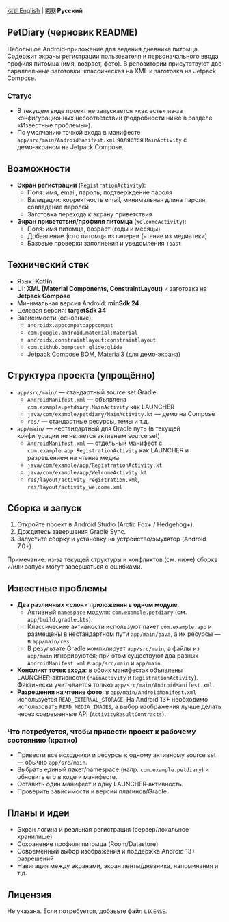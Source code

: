 [🇬🇧 English](README.md) | **🇷🇺 Русский**

## PetDiary (черновик README)

Небольшое Android‑приложение для ведения дневника питомца. Содержит экраны регистрации пользователя и первоначального ввода профиля питомца (имя, возраст, фото). В репозитории присутствуют две параллельные заготовки: классическая на XML и заготовка на Jetpack Compose.

### Статус
- В текущем виде проект не запускается «как есть» из‑за конфигурационных несоответствий (подробности ниже в разделе «Известные проблемы»).
- По умолчанию точкой входа в манифесте `app/src/main/AndroidManifest.xml` является `MainActivity` с демо‑экраном на Jetpack Compose.

## Возможности
- **Экран регистрации** (`RegistrationActivity`):
  - Поля: имя, email, пароль, подтверждение пароля
  - Валидации: корректность email, минимальная длина пароля, совпадение паролей
  - Заготовка перехода к экрану приветствия
- **Экран приветствия/профиля питомца** (`WelcomeActivity`):
  - Поля: имя питомца, возраст (годы и месяцы)
  - Добавление фото питомца из галереи (чтение из медиатеки)
  - Базовые проверки заполнения и уведомления `Toast`

## Технический стек
- Язык: **Kotlin**
- UI: **XML (Material Components, ConstraintLayout)** и заготовка на **Jetpack Compose**
- Минимальная версия Android: **minSdk 24**
- Целевая версия: **targetSdk 34**
- Зависимости (основные):
  - `androidx.appcompat:appcompat`
  - `com.google.android.material:material`
  - `androidx.constraintlayout:constraintlayout`
  - `com.github.bumptech.glide:glide`
  - Jetpack Compose BOM, Material3 (для демо‑экрана)

## Структура проекта (упрощённо)
- `app/src/main/` — стандартный source set Gradle
  - `AndroidManifest.xml` — объявлена `com.example.petdiary.MainActivity` как LAUNCHER
  - `java/com/example/petdiary/MainActivity.kt` — демо на Compose
  - `res/` — стандартные ресурсы, темы и т.д.
- `app/main/` — нестандартный для Gradle путь (в текущей конфигурации не является активным source set)
  - `AndroidManifest.xml` — отдельный манифест с `com.example.app.RegistrationActivity` как LAUNCHER и разрешением на чтение медиа
  - `java/com/example/app/RegistrationActivity.kt`
  - `java/com/example/app/WelcomeActivity.kt`
  - `res/layout/activity_registration.xml`, `res/layout/activity_welcome.xml`

## Сборка и запуск
1. Откройте проект в Android Studio (Arctic Fox+ / Hedgehog+).
2. Дождитесь завершения Gradle Sync.
3. Запустите сборку и установку на устройство/эмулятор (Android 7.0+).

Примечание: из‑за текущей структуры и конфликтов (см. ниже) сборка и/или запуск могут завершаться с ошибками.

## Известные проблемы
- **Два различных «слоя» приложения в одном модуле**:
  - Активный `namespace` модуля: `com.example.petdiary` (см. `app/build.gradle.kts`).
  - Классические активности используют пакет `com.example.app` и размещены в нестандартном пути `app/main/java`, а их ресурсы — в `app/main/res`.
  - В результате Gradle компилирует `app/src/main`, а файлы из `app/main` игнорируются; при этом существуют два разных `AndroidManifest.xml` в `app/src/main` и `app/main`.
- **Конфликт точек входа**: в обоих манифестах объявлены LAUNCHER‑активности (`MainActivity` и `RegistrationActivity`). Фактически учитывается только `app/src/main/AndroidManifest.xml`.
- **Разрешения на чтение фото**: в `app/main/AndroidManifest.xml` используется `READ_EXTERNAL_STORAGE`. На Android 13+ необходимо использовать `READ_MEDIA_IMAGES`, а выбор изображения лучше делать через современные API (`ActivityResultContracts`).

### Что потребуется, чтобы привести проект к рабочему состоянию (кратко)
- Привести все исходники и ресурсы к одному активному source set — обычно `app/src/main`.
- Выбрать единый пакет/namespace (напр. `com.example.petdiary`) и обновить его в коде и манифесте.
- Оставить один манифест и одну LAUNCHER‑активность.
- Проверить зависимости и версии плагинов/Gradle.

## Планы и идеи
- Экран логина и реальная регистрация (сервер/локальное хранилище)
- Сохранение профиля питомца (Room/Datastore)
- Современный выбор изображения и поддержка Android 13+ разрешений
- Навигация между экранами, экран ленты/дневника, напоминания и т.д.

## Лицензия
Не указана. Если потребуется, добавьте файл `LICENSE`. 